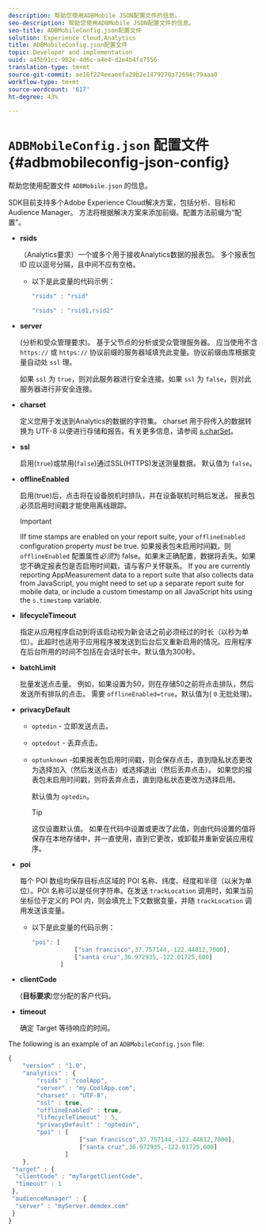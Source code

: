 ```yaml
---
description: 帮助您使用ADBMobile JSON配置文件的信息。
seo-description: 帮助您使用ADBMobile JSON配置文件的信息。
seo-title: ADBMobileConfig.json配置文件
solution: Experience Cloud,Analytics
title: ADBMobileConfig.json配置文件
topic: Developer and implementation
uuid: a45b91cc-982e-4d6c-a4e4-d2e4b4fa7556
translation-type: tm+mt
source-git-commit: ae16f224eeaeefa29b2e1479270a72694c79aaa0
workflow-type: tm+mt
source-wordcount: '617'
ht-degree: 43%

---
```



# `ADBMobileConfig.json` 配置文件 {#adbmobileconfig-json-config}

帮助您使用配置文件 `ADBMobile.json` 的信息。

SDK目前支持多个Adobe Experience Cloud解决方案，包括分析、目标和Audience Manager。 方法将根据解决方案来添加前缀。配置方法前缀为“配置”。

* **rsids**

   （Analytics要求）一个或多个用于接收Analytics数据的报表包。 多个报表包 ID 应以逗号分隔，且中间不应有空格。

   * 以下是此变量的代码示例：

      ```js
      "rsids" : "rsid"
      ```

      ```js
      "rsids" : "rsid1,rsid2"
      ```

* **server**

   (分析和受众管理要求)。 基于父节点的分析或受众管理服务器。 应当使用不含 `https://` 或 `https://` 协议前缀的服务器域填充此变量。协议前缀由库根据变量自动处 `ssl` 理。

   如果 `ssl` 为 `true`，则对此服务器进行安全连接。如果 `ssl` 为 `false`，则对此服务器进行非安全连接。

* **charset**

   定义您用于发送到Analytics的数据的字符集。 charset 用于将传入的数据转换为 UTF-8 以便进行存储和报告。有关更多信息，请参阅 [s.charSet](https://docs.adobe.com/content/help/zh-Hans/analytics/implementation/vars/config-vars/charset.html)。

* **ssl**

   启用(`true`)或禁用(`false`)通过SSL(HTTPS)发送测量数据。 默认值为 `false`。

* **offlineEnabled**

   启用(true)后，点击将在设备脱机时排队，并在设备联机时稍后发送。 报表包必须启用时间戳才能使用离线跟踪。

   >[!IMPORTANT]
   >
   >IIf time stamps are enabled on your report suite, your `offlineEnabled` configuration property *must* be true. 如果报表包未启用时间戳，则 `offlineEnabled` 配置属性&#x200B;*必须*&#x200B;为 false。如果未正确配置，数据将丢失。如果您不确定报表包是否启用时间戳，请与客户关怀联系。 If you are currently reporting AppMeasurement data to a report suite that also collects data from JavaScript, you might need to set up a separate report suite for mobile data, or include a custom timestamp on all JavaScript hits using the `s.timestamp` variable.

* **lifecycleTimeout**

   指定从应用程序启动到将该启动视为新会话之前必须经过的时长（以秒为单位）。此超时也适用于应用程序被发送到后台后又重新启用的情况。应用程序在后台所用的时间不包括在会话时长中。默认值为300秒。

* **batchLimit**

   批量发送点击量。 例如，如果设置为50，则在存储50之前将点击排队，然后发送所有排队的点击。 需要 `offlineEnabled=true`。默认值为( `0` 无批处理)。

* **privacyDefault**

   * `optedin` - 立即发送点击。
   * `optedout` - 丢弃点击。
   * `optunknown` -如果报表包启用时间戳，则会保存点击，直到隐私状态更改为选择加入（然后发送点击）或选择退出（然后丢弃点击）。 如果您的报表包未启用时间戳，则将丢弃点击，直到隐私状态更改为选择启用。

      默认值为 `optedin`。

      >[!TIP]
      >
      >这仅设置默认值。 如果在代码中设置或更改了此值，则由代码设置的值将保存在本地存储中，并一直使用，直到它更改，或卸载并重新安装应用程序。

* **poi**

   每个 POI 数组均保存目标点区域的 POI 名称、纬度、经度和半径（以米为单位）。POI 名称可以是任何字符串。在发送 `trackLocation` 调用时，如果当前坐标位于定义的 POI 内，则会填充上下文数据变量，并随 `trackLocation` 调用发送该变量。

   * 以下是此变量的代码示例：

      ```js
      "poi": [
                  ["san francisco",37.757144,-122.44812,7000], 
                  ["santa cruz",36.972935,-122.01725,600] 
              ]
      ```

* **clientCode**

   (**目标要求**)您分配的客户代码。

* **timeout**

   确定 Target 等待响应的时间。

The following is an example of an `ADBMobileConfig.json` file:

```js
{ 
    "version" : "1.0", 
    "analytics" : { 
        "rsids" : "coolApp", 
        "server" : "my.CoolApp.com", 
        "charset" : "UTF-8", 
        "ssl" : true, 
        "offlineEnabled" : true, 
        "lifecycleTimeout" : 5, 
        "privacyDefault" : "optedin", 
        "poi" : [ 
                    ["san francisco",37.757144,-122.44812,7000], 
                    ["santa cruz",36.972935,-122.01725,600] 
                ] 
    }, 
 "target" : { 
  "clientCode" : "myTargetClientCode", 
  "timeout" : 1 
 }, 
 "audienceManager" : { 
  "server" : "myServer.demdex.com" 
 } 
}
```


